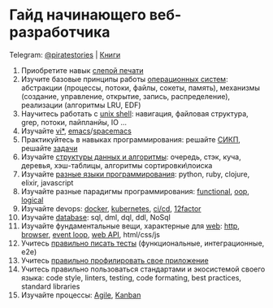 # Гайд начинающего веб-разработчика

Telegram: [@piratestories](https://t.me/piratestories) | [Книги](https://github.com/kakoi-to-pirat/web-developer-on-linux/blob/master/books.md)

1. Приобретите навык [слепой печати](https://ru.wikipedia.org/wiki/Слепой_метод_печати)
2. Изучите базовые принципы работы [операционных систем](https://www.ozon.ru/context/detail/id/31649356/): абстракции (процессы, потоки, файлы, сокеты, память), механизмы (создание, управление, открытие, запись, распределение), реализации (алгоритмы LRU, EDF)
3. Научитесь работать с [unix shell](https://ru.hexlet.io/courses/cli-basics): навигация, файловая структура, grep, потоки, пайпланйы, IO ...
4. Изучайте [vi*](https://zenway.ru/uploads/knigi/prosto-o-vim.pdf), [emacs](https://www.gnu.org/software/emacs/)/[spacemacs](https://practicalli.github.io/spacemacs/)
5. Практикуйтесь в навыках программирования: решайте [СИКП]((https://mirror.yandex.ru/mirrors/ftp.linux.kiev.ua/docs/developer/general/sicp-ru/sicp-ru-screen.pdf)), решайте [задачи](https://www.codewars.com/)
6. Изучайте [структуры данных и алгоритмы](https://stepik.org/course/1547/syllabus): очередь, стэк, куча, деревья, хэш-таблицы, алгоритмы сортировки\поиска
7. Изучайте [разные языки программирования](https://www.ozon.ru/context/detail/id/26893656/): python, ruby, clojure, elixir, javascript
8. Изучайте разные парадигмы программирования:  [functional](https://github.com/kakoi-to-pirat/web-developer-roadmap/blob/master/functional-programming.md), [oop](https://ru.hexlet.io/courses/js-introduction-to-oop), [logical](https://ru.hexlet.io/courses/logic)
9. Изучайте devops: [docker](https://www.ozon.ru/context/detail/id/139411597/), [kubernetes](https://www.ozon.ru/context/detail/id/148388621/), [ci/cd](https://ru.wikipedia.org/wiki/CI/CD), [12factor](https://12factor.net/ru/)
10. Изучайте [database](https://www.youtube.com/watch?v=SfYaAQ9-RnE&list=PLrCZzMib1e9oOFQbuOgjKYbRUoA8zGKnj&ab_channel=%D0%A2%D0%B5%D1%85%D0%BD%D0%BE%D1%81%D1%82%D1%80%D0%B8%D0%BCMail.RuGroup): sql, dml, dql, ddl, NoSql
11. Изучайте фундаментальные вещи, характерные для [web](https://developer.mozilla.org/ru/): [http](https://developer.mozilla.org/ru/docs/Web/HTTP/Overview), [browser](https://learn.javascript.ru/ui), [event loop](https://youtu.be/8cV4ZvHXQL4), [web API](https://developer.mozilla.org/ru/docs/Learn/JavaScript/Client-side_web_APIs/Introduction), html/css/js
12. Учитесь [правильно писать тесты](https://www.youtube.com/watch?v=zsz8kdi62mE&ab_channel=%D0%A5%D0%B5%D0%BA%D1%81%D0%BB%D0%B5%D1%82) (функциональные, интеграционные, e2e)
13. Учитесь [правильно профилировать свое приложение](https://www.youtube.com/watch?v=HPFARivHJRY&ab_channel=HolyJS)
14. Учитесь правильно пользоваться стандартами и экосистемой своего языка: code style, linters, testing, code formating, best practices, standard libraries
15. Изучайте процессы: [Agile]((https://www.ozon.ru/context/detail/id/140970762/)), [Kanban](https://www.ozon.ru/context/detail/id/139969042/)
